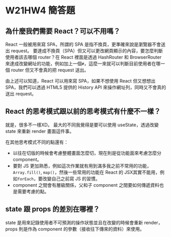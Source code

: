 # W21HW4 簡答題

## 為什麼我們需要 React？可以不用嗎？

React 一般被用來寫 SPA，所謂的 SPA 是指不換頁，更準確來說是瀏覽器不會送出 request。
要達成不換頁（SPA）但又可以更改網頁顯示的內容，要怎麼判斷使用者該去哪個 router？在 React 裡面是透過 HashRouter 和 BrowserRouter 來達成改變網址的功能，例如加上一個`#`，這麼一來就可以判斷目前使用者在哪一個 router 但又不會真的把 request 送出。

由上述可以知道，React 可以用來寫 SPA，如果不想使用 React 但又想想出 SPA，我們可以透過 HTML5 提供的 History API 來操作網址列，同時又不會真的送出 request。

## React 的思考模式跟以前的思考模式有什麼不一樣？

就是，很多不一樣XD。
最大的不同我覺得是要可以使用 useState，透過改變 state 來重新 render 畫面這件事。

在其他思考模式不同的點還有：
* 以往在切版的時候會考慮整體畫面怎麼切，現在則是從功能面來考慮怎麼分 component。
* 要對 JS 更加熟悉，例如這次作業就有用到滿多我之前不常用的功能，`Array.fill()`, `map()`，然後一些常用的功能在 React 的 JSX其實不能用，例如`forEach`，要改變自己之前寫 JS 的習慣。
* component 之間會有層級關係，父和子 component 之間要如何傳遞資料也是需要考慮的點。
## state 跟 props 的差別在哪裡？

state 是用來記錄使用者不可預測的操作狀態並且在改變的時候會重新 render，props 則是作為 component 的參數（接收往下傳來的資料）來使用。
